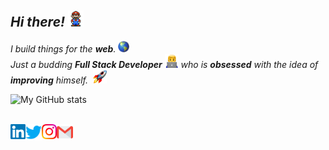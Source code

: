 ## _Hi there!_&nbsp;<img src="https://github.com/dakshkhetan/dakshkhetan/blob/master/Assets/Mario_Hello_Big.gif" width="25px">

_I build things for the **web**. <img alt="Globe Emoji" src="https://github.com/dakshkhetan/dakshkhetan/blob/master/Assets/GlobeEmoji.png" width="18px">_   
_Just a budding **Full Stack Developer** <img alt="Technologist Emoji" src="https://github.com/dakshkhetan/dakshkhetan/blob/master/Assets/male-technologist-emoji.png" width="22px"> who is **obsessed** with the idea of **improving** himself.&nbsp; <img alt="Rocket Emoji" src="https://github.com/dakshkhetan/dakshkhetan/blob/master/Assets/RocketEmoji.png" width="22px">_

![My GitHub stats](https://github-readme-stats.vercel.app/api?username=dakshkhetan&show_icons=true&hide_border=true)

<br />

<a href="https://in.linkedin.com/in/dakshkhetan">
  <img
    align="left"
    alt="Daksh Khetan | Linkedin"
    width="24px"
    src="https://github.com/dakshkhetan/dakshkhetan/blob/master/Assets/Linkedin.svg"
  />
</a>

<a href="https://twitter.com/dakshkhetan">
  <img
    align="left"
    alt="Daksh Khetan | Twitter"
    width="26px"
    src="https://github.com/dakshkhetan/dakshkhetan/blob/master/Assets/Twitter.svg"
  />
</a>

<a href="https://www.instagram.com/dakshkhetan">
  <img
    align="left"
    alt="Daksh Khetan | Instagram"
    width="24px"
    src="https://github.com/dakshkhetan/dakshkhetan/blob/master/Assets/Instagram.svg"
  />
</a>

<a href="mailto:2012daksh@gmail.com">
  <img
    align="left"
    alt="Daksh Khetan | Gmail"
    width="26px"
    src="https://github.com/dakshkhetan/dakshkhetan/blob/master/Assets/Gmail.svg"
  />
</a>

<!-- Here are some ideas to get you started:

- 🔭 I’m currently working on ...
- 🌱 I’m currently learning ...
- 👯 I’m looking to collaborate on ...
- 🤔 I’m looking for help with ...
- 💬 Ask me about ...
- 📫 How to reach me: ...
- 😄 Pronouns: ...
- ⚡ Fun fact: ...
 -->
